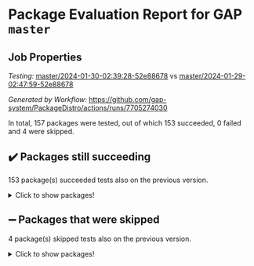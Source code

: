 # Package Evaluation Report for GAP `master`

## Job Properties

*Testing:* [master/2024-01-30-02:39:28-52e88678](https://github.com/gap-system/PackageDistro/blob/data/reports/master/2024-01-30-02:39:28-52e88678) vs [master/2024-01-29-02:47:59-52e88678](https://github.com/gap-system/PackageDistro/blob/data/reports/master/2024-01-29-02:47:59-52e88678)

*Generated by Workflow:* https://github.com/gap-system/PackageDistro/actions/runs/7705274030

In total, 157 packages were tested, out of which 153 succeeded, 0 failed and 4 were skipped.

## :heavy_check_mark: Packages still succeeding

153 package(s) succeeded tests also on the previous version.
<details><summary>Click to show packages!</summary>

- 4ti2interface 2023.02-04 [(success)](https://github.com/gap-system/PackageDistro/actions/runs/7705274030/job/20999336852)
- ace 5.6.2 [(success)](https://github.com/gap-system/PackageDistro/actions/runs/7705274030/job/20999338831)
- aclib 1.3.2 [(success)](https://github.com/gap-system/PackageDistro/actions/runs/7705274030/job/20999339344)
- agt 0.3.1 [(success)](https://github.com/gap-system/PackageDistro/actions/runs/7705274030/job/20999339842)
- alnuth 3.2.1 [(success)](https://github.com/gap-system/PackageDistro/actions/runs/7705274030/job/20999340095)
- anupq 3.3.0 [(success)](https://github.com/gap-system/PackageDistro/actions/runs/7705274030/job/20999342382)
- atlasrep 2.1.8 [(success)](https://github.com/gap-system/PackageDistro/actions/runs/7705274030/job/20999342624)
- autodoc 2023.06.19 [(success)](https://github.com/gap-system/PackageDistro/actions/runs/7705274030/job/20999342782)
- automata 1.15 [(success)](https://github.com/gap-system/PackageDistro/actions/runs/7705274030/job/20999342953)
- automgrp 1.3.2 [(success)](https://github.com/gap-system/PackageDistro/actions/runs/7705274030/job/20999343092)
- autpgrp 1.11 [(success)](https://github.com/gap-system/PackageDistro/actions/runs/7705274030/job/20999343291)
- cap 2024.01-05 [(success)](https://github.com/gap-system/PackageDistro/actions/runs/7705274030/job/20999343489)
- caratinterface 2.3.6 [(success)](https://github.com/gap-system/PackageDistro/actions/runs/7705274030/job/20999343662)
- cddinterface 2022.11.01 [(success)](https://github.com/gap-system/PackageDistro/actions/runs/7705274030/job/20999343854)
- circle 1.6.6 [(success)](https://github.com/gap-system/PackageDistro/actions/runs/7705274030/job/20999344010)
- classicpres 1.22 [(success)](https://github.com/gap-system/PackageDistro/actions/runs/7705274030/job/20999344142)
- cohomolo 1.6.11 [(success)](https://github.com/gap-system/PackageDistro/actions/runs/7705274030/job/20999344257)
- congruence 1.2.5 [(success)](https://github.com/gap-system/PackageDistro/actions/runs/7705274030/job/20999344399)
- corelg 1.56 [(success)](https://github.com/gap-system/PackageDistro/actions/runs/7705274030/job/20999344535)
- crime 1.6 [(success)](https://github.com/gap-system/PackageDistro/actions/runs/7705274030/job/20999344686)
- crisp 1.4.6 [(success)](https://github.com/gap-system/PackageDistro/actions/runs/7705274030/job/20999344815)
- crypting 0.10.4 [(success)](https://github.com/gap-system/PackageDistro/actions/runs/7705274030/job/20999344940)
- cryst 4.1.27 [(success)](https://github.com/gap-system/PackageDistro/actions/runs/7705274030/job/20999345088)
- crystcat 1.1.10 [(success)](https://github.com/gap-system/PackageDistro/actions/runs/7705274030/job/20999345229)
- ctbllib 1.3.7 [(success)](https://github.com/gap-system/PackageDistro/actions/runs/7705274030/job/20999345340)
- cubefree 1.19 [(success)](https://github.com/gap-system/PackageDistro/actions/runs/7705274030/job/20999345465)
- curlinterface 2.3.2 [(success)](https://github.com/gap-system/PackageDistro/actions/runs/7705274030/job/20999345572)
- cvec 2.8.1 [(success)](https://github.com/gap-system/PackageDistro/actions/runs/7705274030/job/20999345693)
- datastructures 0.3.0 [(success)](https://github.com/gap-system/PackageDistro/actions/runs/7705274030/job/20999345799)
- deepthought 1.0.6 [(success)](https://github.com/gap-system/PackageDistro/actions/runs/7705274030/job/20999345906)
- design 1.8 [(success)](https://github.com/gap-system/PackageDistro/actions/runs/7705274030/job/20999346010)
- difsets 2.3.1 [(success)](https://github.com/gap-system/PackageDistro/actions/runs/7705274030/job/20999346121)
- digraphs 1.6.3 [(success)](https://github.com/gap-system/PackageDistro/actions/runs/7705274030/job/20999346234)
- edim 1.3.7 [(success)](https://github.com/gap-system/PackageDistro/actions/runs/7705274030/job/20999346344)
- example 4.3.4 [(success)](https://github.com/gap-system/PackageDistro/actions/runs/7705274030/job/20999346450)
- examplesforhomalg 2023.10-01 [(success)](https://github.com/gap-system/PackageDistro/actions/runs/7705274030/job/20999346535)
- factint 1.6.3 [(success)](https://github.com/gap-system/PackageDistro/actions/runs/7705274030/job/20999346638)
- ferret 1.0.10 [(success)](https://github.com/gap-system/PackageDistro/actions/runs/7705274030/job/20999346749)
- fga 1.5.0 [(success)](https://github.com/gap-system/PackageDistro/actions/runs/7705274030/job/20999346848)
- fining 1.5.6 [(success)](https://github.com/gap-system/PackageDistro/actions/runs/7705274030/job/20999346965)
- float 1.0.4 [(success)](https://github.com/gap-system/PackageDistro/actions/runs/7705274030/job/20999347110)
- format 1.4.3 [(success)](https://github.com/gap-system/PackageDistro/actions/runs/7705274030/job/20999347233)
- forms 1.2.9 [(success)](https://github.com/gap-system/PackageDistro/actions/runs/7705274030/job/20999347347)
- fplsa 1.2.6 [(success)](https://github.com/gap-system/PackageDistro/actions/runs/7705274030/job/20999347463)
- fr 2.4.13 [(success)](https://github.com/gap-system/PackageDistro/actions/runs/7705274030/job/20999347584)
- francy 2.0.3 [(success)](https://github.com/gap-system/PackageDistro/actions/runs/7705274030/job/20999347689)
- fwtree 1.3 [(success)](https://github.com/gap-system/PackageDistro/actions/runs/7705274030/job/20999347831)
- gapdoc 1.6.6 [(success)](https://github.com/gap-system/PackageDistro/actions/runs/7705274030/job/20999347962)
- gauss 2023.02-04 [(success)](https://github.com/gap-system/PackageDistro/actions/runs/7705274030/job/20999348094)
- gaussforhomalg 2023.11-01 [(success)](https://github.com/gap-system/PackageDistro/actions/runs/7705274030/job/20999348221)
- gbnp 1.0.5 [(success)](https://github.com/gap-system/PackageDistro/actions/runs/7705274030/job/20999348348)
- generalizedmorphismsforcap 2024.01-01 [(success)](https://github.com/gap-system/PackageDistro/actions/runs/7705274030/job/20999348479)
- genss 1.6.8 [(success)](https://github.com/gap-system/PackageDistro/actions/runs/7705274030/job/20999348601)
- gradedmodules 2024.01-01 [(success)](https://github.com/gap-system/PackageDistro/actions/runs/7705274030/job/20999348747)
- gradedringforhomalg 2023.08-01 [(success)](https://github.com/gap-system/PackageDistro/actions/runs/7705274030/job/20999348895)
- grape 4.9.0 [(success)](https://github.com/gap-system/PackageDistro/actions/runs/7705274030/job/20999349039)
- groupoids 1.74 [(success)](https://github.com/gap-system/PackageDistro/actions/runs/7705274030/job/20999349206)
- grpconst 2.6.5 [(success)](https://github.com/gap-system/PackageDistro/actions/runs/7705274030/job/20999349406)
- guarana 0.96.3 [(success)](https://github.com/gap-system/PackageDistro/actions/runs/7705274030/job/20999349550)
- guava 3.18 [(success)](https://github.com/gap-system/PackageDistro/actions/runs/7705274030/job/20999349677)
- hap 1.61 [(success)](https://github.com/gap-system/PackageDistro/actions/runs/7705274030/job/20999349818)
- hapcryst 0.1.15 [(success)](https://github.com/gap-system/PackageDistro/actions/runs/7705274030/job/20999349956)
- hecke 1.5.3 [(success)](https://github.com/gap-system/PackageDistro/actions/runs/7705274030/job/20999350124)
- help 3.5 [(success)](https://github.com/gap-system/PackageDistro/actions/runs/7705274030/job/20999350262)
- homalg 2024.01-01 [(success)](https://github.com/gap-system/PackageDistro/actions/runs/7705274030/job/20999350418)
- homalgtocas 2023.11-01 [(success)](https://github.com/gap-system/PackageDistro/actions/runs/7705274030/job/20999350584)
- idrel 2.46 [(success)](https://github.com/gap-system/PackageDistro/actions/runs/7705274030/job/20999350730)
- images 1.3.2 [(success)](https://github.com/gap-system/PackageDistro/actions/runs/7705274030/job/20999350894)
- intpic 0.3.0 [(success)](https://github.com/gap-system/PackageDistro/actions/runs/7705274030/job/20999351023)
- io 4.8.2 [(success)](https://github.com/gap-system/PackageDistro/actions/runs/7705274030/job/20999351198)
- io_forhomalg 2023.02-04 [(success)](https://github.com/gap-system/PackageDistro/actions/runs/7705274030/job/20999351335)
- irredsol 1.4.4 [(success)](https://github.com/gap-system/PackageDistro/actions/runs/7705274030/job/20999351503)
- json 2.2.0 [(success)](https://github.com/gap-system/PackageDistro/actions/runs/7705274030/job/20999351656)
- jupyterkernel 1.5.0 [(success)](https://github.com/gap-system/PackageDistro/actions/runs/7705274030/job/20999351795)
- jupyterviz 1.5.6 [(success)](https://github.com/gap-system/PackageDistro/actions/runs/7705274030/job/20999351925)
- kan 1.37 [(success)](https://github.com/gap-system/PackageDistro/actions/runs/7705274030/job/20999352066)
- kbmag 1.5.11 [(success)](https://github.com/gap-system/PackageDistro/actions/runs/7705274030/job/20999352182)
- laguna 3.9.6 [(success)](https://github.com/gap-system/PackageDistro/actions/runs/7705274030/job/20999352277)
- liealgdb 2.2.1 [(success)](https://github.com/gap-system/PackageDistro/actions/runs/7705274030/job/20999352399)
- liepring 2.8 [(success)](https://github.com/gap-system/PackageDistro/actions/runs/7705274030/job/20999352518)
- liering 2.4.2 [(success)](https://github.com/gap-system/PackageDistro/actions/runs/7705274030/job/20999352607)
- linearalgebraforcap 2024.01-05 [(success)](https://github.com/gap-system/PackageDistro/actions/runs/7705274030/job/20999352742)
- localizeringforhomalg 2023.10-01 [(success)](https://github.com/gap-system/PackageDistro/actions/runs/7705274030/job/20999352860)
- loops 3.4.3 [(success)](https://github.com/gap-system/PackageDistro/actions/runs/7705274030/job/20999352983)
- lpres 1.0.3 [(success)](https://github.com/gap-system/PackageDistro/actions/runs/7705274030/job/20999353093)
- majoranaalgebras 1.5.1 [(success)](https://github.com/gap-system/PackageDistro/actions/runs/7705274030/job/20999353193)
- mapclass 1.4.6 [(success)](https://github.com/gap-system/PackageDistro/actions/runs/7705274030/job/20999353304)
- matgrp 0.70 [(success)](https://github.com/gap-system/PackageDistro/actions/runs/7705274030/job/20999353404)
- matricesforhomalg 2023.11-02 [(success)](https://github.com/gap-system/PackageDistro/actions/runs/7705274030/job/20999353504)
- modisom 2.5.4 [(success)](https://github.com/gap-system/PackageDistro/actions/runs/7705274030/job/20999353612)
- modulepresentationsforcap 2024.01-04 [(success)](https://github.com/gap-system/PackageDistro/actions/runs/7705274030/job/20999353726)
- modules 2024.01-01 [(success)](https://github.com/gap-system/PackageDistro/actions/runs/7705274030/job/20999353868)
- monoidalcategories 2024.01-08 [(success)](https://github.com/gap-system/PackageDistro/actions/runs/7705274030/job/20999353983)
- nconvex 2022.09-01 [(success)](https://github.com/gap-system/PackageDistro/actions/runs/7705274030/job/20999354112)
- nilmat 1.4.2 [(success)](https://github.com/gap-system/PackageDistro/actions/runs/7705274030/job/20999354259)
- nock 1.5 [(success)](https://github.com/gap-system/PackageDistro/actions/runs/7705274030/job/20999354460)
- normalizinterface 1.3.6 [(success)](https://github.com/gap-system/PackageDistro/actions/runs/7705274030/job/20999354586)
- nq 2.5.11 [(success)](https://github.com/gap-system/PackageDistro/actions/runs/7705274030/job/20999354764)
- numericalsgps 1.3.1 [(success)](https://github.com/gap-system/PackageDistro/actions/runs/7705274030/job/20999354922)
- openmath 11.5.3 [(success)](https://github.com/gap-system/PackageDistro/actions/runs/7705274030/job/20999355068)
- orb 4.9.0 [(success)](https://github.com/gap-system/PackageDistro/actions/runs/7705274030/job/20999355189)
- packagemanager 1.4.3 [(success)](https://github.com/gap-system/PackageDistro/actions/runs/7705274030/job/20999355333)
- patternclass 2.4.3 [(success)](https://github.com/gap-system/PackageDistro/actions/runs/7705274030/job/20999355470)
- permut 2.0.5 [(success)](https://github.com/gap-system/PackageDistro/actions/runs/7705274030/job/20999355610)
- polenta 1.3.10 [(success)](https://github.com/gap-system/PackageDistro/actions/runs/7705274030/job/20999355760)
- polymaking 0.8.7 [(success)](https://github.com/gap-system/PackageDistro/actions/runs/7705274030/job/20999355896)
- primgrp 3.4.4 [(success)](https://github.com/gap-system/PackageDistro/actions/runs/7705274030/job/20999356059)
- profiling 2.5.4 [(success)](https://github.com/gap-system/PackageDistro/actions/runs/7705274030/job/20999356199)
- qdistrnd 0.9.2 [(success)](https://github.com/gap-system/PackageDistro/actions/runs/7705274030/job/20999356320)
- qpa 1.35 [(success)](https://github.com/gap-system/PackageDistro/actions/runs/7705274030/job/20999356469)
- quagroup 1.8.4 [(success)](https://github.com/gap-system/PackageDistro/actions/runs/7705274030/job/20999356607)
- radiroot 2.9 [(success)](https://github.com/gap-system/PackageDistro/actions/runs/7705274030/job/20999356770)
- rcwa 4.7.1 [(success)](https://github.com/gap-system/PackageDistro/actions/runs/7705274030/job/20999356939)
- rds 1.8 [(success)](https://github.com/gap-system/PackageDistro/actions/runs/7705274030/job/20999357093)
- recog 1.4.2 [(success)](https://github.com/gap-system/PackageDistro/actions/runs/7705274030/job/20999357265)
- repndecomp 1.3.0 [(success)](https://github.com/gap-system/PackageDistro/actions/runs/7705274030/job/20999357425)
- repsn 3.1.2 [(success)](https://github.com/gap-system/PackageDistro/actions/runs/7705274030/job/20999357577)
- resclasses 4.7.3 [(success)](https://github.com/gap-system/PackageDistro/actions/runs/7705274030/job/20999357728)
- ringsforhomalg 2023.11-02 [(success)](https://github.com/gap-system/PackageDistro/actions/runs/7705274030/job/20999357856)
- sco 2023.08-01 [(success)](https://github.com/gap-system/PackageDistro/actions/runs/7705274030/job/20999358000)
- scscp 2.4.1 [(success)](https://github.com/gap-system/PackageDistro/actions/runs/7705274030/job/20999358117)
- semigroups 5.3.4 [(success)](https://github.com/gap-system/PackageDistro/actions/runs/7705274030/job/20999358258)
- sglppow 2.3 [(success)](https://github.com/gap-system/PackageDistro/actions/runs/7705274030/job/20999358377)
- sgpviz 0.999.5 [(success)](https://github.com/gap-system/PackageDistro/actions/runs/7705274030/job/20999358505)
- simpcomp 2.1.14 [(success)](https://github.com/gap-system/PackageDistro/actions/runs/7705274030/job/20999358627)
- singular 2023.02.09 [(success)](https://github.com/gap-system/PackageDistro/actions/runs/7705274030/job/20999358772)
- sl2reps 1.1 [(success)](https://github.com/gap-system/PackageDistro/actions/runs/7705274030/job/20999358896)
- sla 1.5.3 [(success)](https://github.com/gap-system/PackageDistro/actions/runs/7705274030/job/20999359028)
- smallgrp 1.5.3 [(success)](https://github.com/gap-system/PackageDistro/actions/runs/7705274030/job/20999359160)
- smallsemi 0.6.13 [(success)](https://github.com/gap-system/PackageDistro/actions/runs/7705274030/job/20999359290)
- sonata 2.9.6 [(success)](https://github.com/gap-system/PackageDistro/actions/runs/7705274030/job/20999359383)
- sophus 1.27 [(success)](https://github.com/gap-system/PackageDistro/actions/runs/7705274030/job/20999359483)
- sotgrps 1.2 [(success)](https://github.com/gap-system/PackageDistro/actions/runs/7705274030/job/20999359596)
- spinsym 1.5.2 [(success)](https://github.com/gap-system/PackageDistro/actions/runs/7705274030/job/20999359711)
- standardff 1.0 [(success)](https://github.com/gap-system/PackageDistro/actions/runs/7705274030/job/20999359830)
- symbcompcc 1.3.2 [(success)](https://github.com/gap-system/PackageDistro/actions/runs/7705274030/job/20999359938)
- thelma 1.3 [(success)](https://github.com/gap-system/PackageDistro/actions/runs/7705274030/job/20999360071)
- tomlib 1.2.11 [(success)](https://github.com/gap-system/PackageDistro/actions/runs/7705274030/job/20999360187)
- toolsforhomalg 2023.11-01 [(success)](https://github.com/gap-system/PackageDistro/actions/runs/7705274030/job/20999360301)
- toric 1.9.5 [(success)](https://github.com/gap-system/PackageDistro/actions/runs/7705274030/job/20999360417)
- toricvarieties 2022.07.13 [(success)](https://github.com/gap-system/PackageDistro/actions/runs/7705274030/job/20999360532)
- transgrp 3.6.5 [(success)](https://github.com/gap-system/PackageDistro/actions/runs/7705274030/job/20999360634)
- ugaly 4.1.3 [(success)](https://github.com/gap-system/PackageDistro/actions/runs/7705274030/job/20999360784)
- unipot 1.5 [(success)](https://github.com/gap-system/PackageDistro/actions/runs/7705274030/job/20999360880)
- unitlib 4.2.0 [(success)](https://github.com/gap-system/PackageDistro/actions/runs/7705274030/job/20999361111)
- utils 0.85 [(success)](https://github.com/gap-system/PackageDistro/actions/runs/7705274030/job/20999361231)
- uuid 0.7 [(success)](https://github.com/gap-system/PackageDistro/actions/runs/7705274030/job/20999361344)
- walrus 0.9991 [(success)](https://github.com/gap-system/PackageDistro/actions/runs/7705274030/job/20999361451)
- wedderga 4.10.4 [(success)](https://github.com/gap-system/PackageDistro/actions/runs/7705274030/job/20999361575)
- xmod 2.92 [(success)](https://github.com/gap-system/PackageDistro/actions/runs/7705274030/job/20999361684)
- xmodalg 1.23 [(success)](https://github.com/gap-system/PackageDistro/actions/runs/7705274030/job/20999361842)
- yangbaxter 0.10.3 [(success)](https://github.com/gap-system/PackageDistro/actions/runs/7705274030/job/20999361954)
- zeromqinterface 0.14 [(success)](https://github.com/gap-system/PackageDistro/actions/runs/7705274030/job/20999362108)
</details>

## :heavy_minus_sign: Packages that were skipped

4 package(s) skipped tests also on the previous version.
<details><summary>Click to show packages!</summary>

- browse 1.8.21 [(skipped)](https://github.com/gap-system/PackageDistro/actions/runs/7705274030/job/20998930589)
- itc 1.5.1 [(skipped)](https://github.com/gap-system/PackageDistro/actions/runs/7705274030/job/20998930589)
- polycyclic 2.16 [(skipped)](https://github.com/gap-system/PackageDistro/actions/runs/7705274030/job/20998930589)
- xgap 4.31 [(skipped)](https://github.com/gap-system/PackageDistro/actions/runs/7705274030/job/20998930589)
</details>


